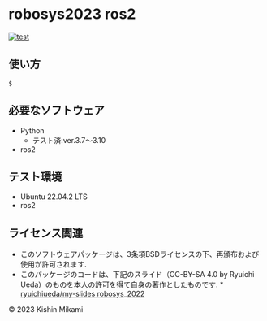 # robosys2023 ros2
[![test](https://github.com/kishinmikami/mypkg/actions/workflows/test.yml/badge.svg)](https://github.com/kishinmikami/mypkg/actions/workflows/test.yml)


## 使い方
```
$ 
```
## 必要なソフトウェア
* Python
	* テスト済:ver.3.7～3.10
* ros2

## テスト環境
* Ubuntu 22.04.2 LTS
* ros2

## ライセンス関連

* このソフトウェアパッケージは、3条項BSDライセンスの下、再頒布および使用が許可されます.
* このパッケージのコードは、下記のスライド（CC-BY-SA 4.0 by Ryuichi Ueda）のものを本人の許可を得て自身の著作としたものです.
        * [ryuichiueda/my-slides robosys_2022](https://github.com/ryuichiueda/my_slides/tree/master/robosys_2022)

© 2023 Kishin Mikami
